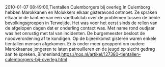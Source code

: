 2010-01-07 08:49:00,Tientallen Culemborgers bij overleg,In Culemborg hebben Marokkanen en Molukkers elkaar gisteravond ontmoet. Ze spraken elkaar in de kantine van een voetbalclub over de problemen tussen de beide bevolkingsgroepen in Terweijde. Het was voor het eerst sinds de rellen van de afgelopen dagen dat er onderling contact was. Met name rond oudjaar was het onrustig met tal van incidenten. De burgemeester besloot de noodverordening af te kondigen. Op de bijeenkomst gisteren waren enkele tientallen mensen afgekomen. Er is onder meer geopperd om oudere Marokkaanse jongeren te laten patrouilleren en de jeugd op slecht gedrag aan te spreken.,Binnenland,https://nos.nl/artikel/127380-tientallen-culemborgers-bij-overleg.html